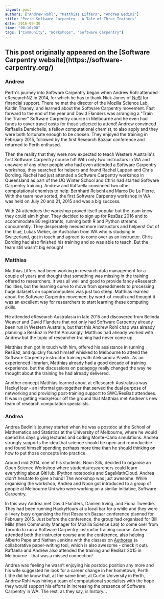 ```yaml
---
layout: post
authors: ["Andrew Rohl", "Matthias Liffers", "Andrea Bedini"]
title: "Perth Software Carpentry - A Tale of Three Trainers"
date: 2016-09-30
time: "00:10:00"
tags: ["Community", "Workshops", "Software Carpentry"]
---
```


<h2>This post originally appeared on the [Software Carpentry website](https://software-carpentry.org/)</h2>

### Andrew

Perth's journey into Software Carpentry began when Andrew Rohl attended eResearchNZ in 2014, for which he has to thank Nick Jones 
of [NeSI](https://www.nesi.org.nz/) for financial support. There he met the director of the Mozilla Science Lab, Kaitlin Thaney, 
and learned about the Software Carpentry movement. Fast forward to the end of the year and David 
Flanders was arranging a "Train the Trainer" Software Carpentry course in Melbourne and he even 
had funds to cover travel costs for those selected to attend! Andrew convinced Raffaella 
Demichelis, a fellow computational chemist, to also apply and they were both fortunate enough to be chosen. 
They enjoyed the training in February 2015, followed by the first Research Bazaar conference and returned to Perth enthused.

Then the reality that they were now expected to teach Western Australia's first Software Carpentry course hit! 
With only two instructors in WA and unaware of any other people who had even attended a Software Carpentry 
workshop, they searched for helpers and found Rachel Lappan and Chris Bording. Rachel had just attended 
a Software Carpentry workshop in Queensland as part of the UQ Winter School and Chris had started Software 
Carpentry training. Andrew and Raffaella convinced two other computational chemists to help: Bernhard Reischl and 
Marco De La Pierre. With the team now sorted, the first Software Carpentry workshop in WA was held on July 20 and 
21, 2015 and was a big success.

With 24 attendees the workshop proved itself popular but the team knew they could aim higher. 
They decided to sign up for ResBaz 2016 and to accommodate 80 registrants, running both R and 
Python streams concurrently. They desperately needed more instructors and helpers! Out of the blue, Lukas Weber, 
an Australian from WA who is studying in Switzerland, got in touch and agreed to come over as an instructor. 
Chris Bording had also finished his training and so was able to teach. But the team still wasn't big enough!

### Matthias

Matthias Liffers had been working in research data management for a couple of years and thought that something was missing 
in the training offered to researchers. It was all well and good to provide fancy eResearch facilities, 
but the learning curve to move from spreadsheets to processing huge datasets on supercomputers was just too steep. 
Matthias learned about the Software Carpentry movement by word-of-mouth and thought it was an excellent way 
for researchers to start learning these computing skills.

He attended eResearch Australasia in late 2015 and discovered from Belinda Weaver and David Flanders that not only 
had Software Carpentry already been run in Western Australia, but that this Andrew Rohl chap was already planning a 
ResBaz in Perth! Amusingly, Matthias had already worked with Andrew but the topic of researcher training had never come up.

Matthias then got in touch with him, offered his assistance in running ResBaz, and quickly found himself whisked to 
Melbourne to attend the Software Carpentry instructor training with Aleksandra Pawlik. As an experienced librarian, 
Matthias already had a good decade of training experience, but the discussions on pedagogy really changed the way he 
thought about the training he had already delivered.

Another concept Matthias learned about at eResearch Australasia was HackyHour - an informal get-together that served the 
dual purpose of networking and providing post-training support to SWC/ResBaz attendees. It was in getting HackyHour off 
the ground that Matthias met Andrew's new team of research computation specialists.

### Andrea

Andrea Bedini’s journey started when he was a postdoc at the School of Mathematics and Statistics at the University of Melbourne, 
where he would spend his days giving lectures and coding Monte-Carlo simulations. Andrea strongly supports the idea that 
science should be open and reproducible and found himself spending perhaps more time than he should thinking on how to 
put those concepts into practice.

Around mid 2014, one of his students, Noon Silk, decided to organise an Open Science Workshop 
where students/researchers could learn everything about GitHub, iPython notebooks and SageMathCloud. 
Andrea didn’t hesitate to give a hand! The workshop was just awesome. While organising the workshop, Andrea 
and Noon got introduced to a group of people at Melbourne Uni who were working on a similar initiative, Software Carpentry.

In this way Andrea met David Flanders, Damien Irving, and Fiona Tweedie. They had been running HackyHours 
at a local bar for a while and they were all very busy organising the first Research Bazaar conference 
planned for February 2015. Just before the conference, the group had organised for Bill Mills (then 
Community Manager for Mozilla Science Lab) to come over from Toronto to run a Software Carpentry 
instructor training course. Andrea attended both the instructor course and the conference, also 
helping Alberto Pepe and Nathan Jenkins with the classes on [Authorea](http://authorea.com) (a collaborative paper-writing 
tool, which is also awesome - check it out). Raffaella and Andrew 
also attended the training and ResBaz 2015 in Melbourne - that was a missed connection!

Andrea was feeling he wasn’t enjoying his postdoc position any more and his wife suggested he look for a 
career change in her hometown, Perth. Little did he know that, at the same time, at Curtin University in Perth, 
Andrew Rohl was hiring a team of computational specialists with the hope they would support his efforts in 
increasing the presence of Software Carpentry in WA. The rest, as they say, is history...

